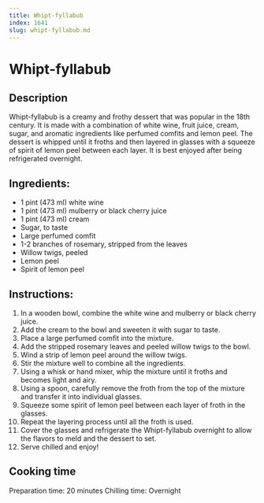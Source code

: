 ```yaml
---
title: Whipt-fyllabub
index: 1641
slug: whipt-fyllabub.md
---
```


# Whipt-fyllabub

## Description
Whipt-fyllabub is a creamy and frothy dessert that was popular in the 18th century. It is made with a combination of white wine, fruit juice, cream, sugar, and aromatic ingredients like perfumed comfits and lemon peel. The dessert is whipped until it froths and then layered in glasses with a squeeze of spirit of lemon peel between each layer. It is best enjoyed after being refrigerated overnight.

## Ingredients:
- 1 pint (473 ml) white wine
- 1 pint (473 ml) mulberry or black cherry juice
- 1 pint (473 ml) cream
- Sugar, to taste
- Large perfumed comfit
- 1-2 branches of rosemary, stripped from the leaves
- Willow twigs, peeled
- Lemon peel
- Spirit of lemon peel

## Instructions:
1. In a wooden bowl, combine the white wine and mulberry or black cherry juice.
2. Add the cream to the bowl and sweeten it with sugar to taste.
3. Place a large perfumed comfit into the mixture.
4. Add the stripped rosemary leaves and peeled willow twigs to the bowl.
5. Wind a strip of lemon peel around the willow twigs.
6. Stir the mixture well to combine all the ingredients.
7. Using a whisk or hand mixer, whip the mixture until it froths and becomes light and airy.
8. Using a spoon, carefully remove the froth from the top of the mixture and transfer it into individual glasses.
9. Squeeze some spirit of lemon peel between each layer of froth in the glasses.
10. Repeat the layering process until all the froth is used.
11. Cover the glasses and refrigerate the Whipt-fyllabub overnight to allow the flavors to meld and the dessert to set.
12. Serve chilled and enjoy!

## Cooking time
Preparation time: 20 minutes
Chilling time: Overnight